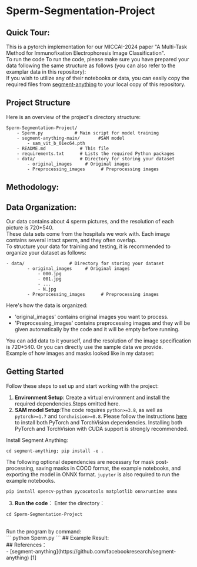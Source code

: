 # Sperm-Segmentation-Project

## Quick Tour:<br>
This is a pytorch implementation for our MICCAI-2024 paper "A Multi-Task Method for Immunofixation Electrophoresis Image Classification".<br>
To run the code To run the code, please make sure you have prepared your data following the same structure as follows (you can also refer to the examplar data in this repository):<br>
If you wish to utilize any of their notebooks or data, you can easily copy the required files from [segment-anything](https://github.com/facebookresearch/segment-anything) to your local copy of this repository.<br>
## Project Structure<br>
Here is an overview of the project's directory structure:<br>
```
Sperm-Segmentation-Project/
    - Sperm.py            # Main script for model training
    - segment-anything-main/       #SAM model
        - sam_vit_b_01ec64.pth
    - README.md             # This file
    - requirements.txt      # Lists the required Python packages
    - data/                 # Directory for storing your dataset
        - original_images     # Original images
        - Preprocessing_images      # Preprocessing images

```
## Methodology:<br>
## Data Organization:<br>
Our data contains about 4 sperm pictures, and the resolution of each picture is 720*540. <br>
These data sets come from the hospitals we work with. Each image contains several intact sperm, and they often overlap.<br>
To structure your data for training and testing, it is recommended to organize your dataset as follows:<br>
```
- data/                 # Directory for storing your dataset
        - original_images     # Original images
            - 000.jpg
            - 001.jpg
            - ...
            - N.jpg
        - Preprocessing_images      # Preprocessing images
```
Here's how the data is organized:<br>

- 'original_images' contains original images you want to process.
- 'Preprocessing_images' contains preprocessing images and they will be given automatically by the code and it will be empty before running.<br>



You can add data to it yourself, and the resolution of the image specification is 720*540. Or you can directly use the sample data we provide.<br>
Example of how images and masks looked like in my dataset:<br>

## Getting Started<br>
Follow these steps to set up and start working with the project:<br>

1. **Environment Setup**: Create a virtual environment and install the required dependencies.Steps omitted here.<br>
2. **SAM model Setup**:The code requires `python>=3.8`, as well as `pytorch>=1.7` and `torchvision>=0.8`. Please follow the instructions [here](https://pytorch.org/get-started/locally/) to install both PyTorch and TorchVision dependencies. Installing both PyTorch and TorchVision with CUDA support is strongly recommended.<br>

Install Segment Anything:

```
cd segment-anything; pip install -e .
```

  The following optional dependencies are necessary for mask post-processing, saving masks in COCO format, the example notebooks, and exporting the model in ONNX format. `jupyter` is also required to run the example notebooks.

```
pip install opencv-python pycocotools matplotlib onnxruntime onnx
```
3. **Run the code**： Enter the directory：<br>
```
cd Sperm-Segmentation-Project
```
<br>
Run the program by command:<br>
```
python Sperm.py
```
## Example Result:<br>
## References：<br>
- [segment-anything](https://github.com/facebookresearch/segment-anything) [1]
















